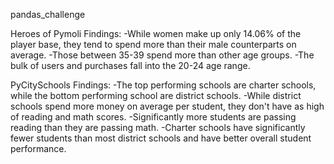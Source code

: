 pandas_challenge

Heroes of Pymoli Findings:
-While women make up only 14.06% of the player base, they tend to spend more than their male counterparts on average. 
-Those between 35-39 spend more than other age groups. 
-The bulk of users and purchases fall into the 20-24 age range. 



PyCitySchools Findings:
-The top performing schools are charter schools, while the bottom performing school are district schools.
-While district schools spend more money on average per student, they don't have as high of reading and math scores.
-Significantly more students are passing reading than they are passing math. 
-Charter schools have significantly fewer students than most district schools and have better overall student performance.

